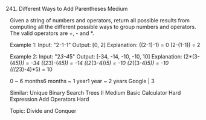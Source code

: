 241. Different Ways to Add Parentheses
Medium

Given a string of numbers and operators, return all possible results from computing all the different possible ways to group numbers and operators. The valid operators are +, - and *.

Example 1:
Input: "2-1-1"
Output: [0, 2]
Explanation: 
((2-1)-1) = 0 
(2-(1-1)) = 2

Example 2:
Input: "2*3-4*5"
Output: [-34, -14, -10, -10, 10]
Explanation: 
(2*(3-(4*5))) = -34 
((2*3)-(4*5)) = -14 
((2*(3-4))*5) = -10 
(2*((3-4)*5)) = -10 
(((2*3)-4)*5) = 10

0 ~ 6 months6 months ~ 1 year1 year ~ 2 years
Google | 3 

Similar:
Unique Binary Search Trees II Medium
Basic Calculator Hard
Expression Add Operators Hard

Topic: Divide and Conquer
